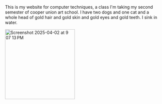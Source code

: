 This is my website for computer techniques, a class I'm taking my second semester of cooper union art school. I have two dogs and one cat and a whole head of gold hair and gold skin and gold eyes and gold teeth. I sink in water.

[<img width="230" alt="Screenshot 2025-04-02 at 9 07 13 PM" src="https://github.com/user-attachments/assets/66e79f60-261b-4748-8cdd-2e309310082c" />](https://archive.org/details/RDJfinal)

